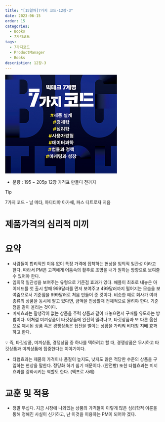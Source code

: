```yaml
---
title: "[15일차]7가지 코드-12장-3"
date: 2023-06-15
order: 15
categories:
  - Books
  - 7가지코드
tags:
  - 7가지코드
  - ProductManager
  - Books
description: 12장-3
---
```

![표지](./7code_img/Untitled.png)
- 분량 : 195 ~ 205p 12장 가격표 만들디 전까지

>[!tip]
>7가지 코드 - 닐 메타, 아디티야 아가쉐, 파스 디트로자 지음

# 제품가격의 심리적 미끼

# 요약

- 사람들이 합리적인 이유 없이 특정 가격에 집착하는 현상을 임의적 일관성 이라고 한다. 
따라서 PM은 고객에게 어둠속의 활주로 조명을 내가 원하는 방향으로 보여줄 수 있어야 한다.
- 임의적 일관성을 보여주는 유형으로 기준점 효과가 있다. 애플이 최초로 내놓은 아이페드를 첫 출시 할때 999달러를 먼저 보여주고 499달러까지 떨어지는 모습을 보여줌으로서 기준점을 999달러로 처음 만들어 준 것이다. 
비슷한 예로 회사가 여러 종류의 상품을 동시에 팔고 있다면, 금액을 인상할때 전체적으로 올려야 한다. 기준점을 같이 올리는 것이다.
- 미끼효과는 팔생각이 없는 상품을 주력 상품과 같이 내놓으면서 구매를 유도하는 방법이다. 이처럼 미끼상품이 타깃상품에 완전히 밀려나고, 타깃상품과 또 다른 옵션으로 제시된 상품 혹은 경쟁상품은 접전을 벌이는 상황을 가리켜 비대칭 지배 효과 하고 한다.

<aside>
💡 즉, 타깃상품, 미끼상품, 경쟁상품 중 하나를 택하려고 할 때, 경쟁상품은 무시하고 타깃상품과 미끼상품에 집중한다는 이야기이다.

</aside>

- 타협효과는 제품의 가격이나 품질이 높지도, 낮지도 않은 적당한 수준의 상품을 구입하는 현상을 말한다. 정당화 하기 쉽기 때문이다. (안전빵)
또한 타협효과는 미끼효과를 강화시키는 역할도 한다. (맥프로 사례)

# 교훈 및 적용

- 정말 무섭다. 지금 시장에 나와있는 상품의 가격들이 이렇게 많은 심리학적 이론을 통해 정해진 사실이 신기하고, 난 이것을 이용하는 PM이 되어야 겠다.